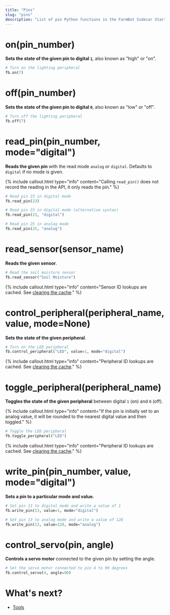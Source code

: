 ```yaml
---
title: "Pins"
slug: "pins"
description: "List of pin Python functions in the FarmBot Sidecar Starter Pack"
---
```


# on(pin_number)

**Sets the state of the given pin to digital `1`**, also known as "high" or "on".

```python
# Turn on the lighting peripheral
fb.on(7)
```

# off(pin_number)

**Sets the state of the given pin to digital `0`**, also known as "low" or "off".

```python
# Turn off the lighting peripheral
fb.off(7)
```

# read_pin(pin_number, mode="digital")

**Reads the given pin** with the read mode `analog` or `digital`. Defaults to `digital` if no mode is given.

{%
include callout.html
type="info"
content="Calling `read_pin()` does not record the reading in the API, it only reads the pin."
%}

```python
# Read pin 23 in digital mode
fb.read_pin(23)

# Read pin 23 in digital mode (alternative syntax)
fb.read_pin(23, "digital")

# Read pin 25 in analog mode
fb.read_pin(25, "analog")
```

# read_sensor(sensor_name)

**Reads the given sensor**.

```python
# Read the soil moisture sensor
fb.read_sensor("Soil Moisture")
```

{%
include callout.html
type="info"
content="Sensor ID lookups are cached. See [clearing the cache](../sidecar-starter-pack.md#clear-resource-cache)."
%}

# control_peripheral(peripheral_name, value, mode=None)

**Sets the state of the given peripheral**.

```python
# Turn on the LED peripheral
fb.control_peripheral("LED", value=1, mode="digital")
```

{%
include callout.html
type="info"
content="Peripheral ID lookups are cached. See [clearing the cache](../sidecar-starter-pack.md#clear-resource-cache)."
%}

# toggle_peripheral(peripheral_name)

**Toggles the state of the given peripheral** between digital `1` (on) and `0` (off).

{%
include callout.html
type="info"
content="If the pin is initially set to an analog value, it will be rounded to the nearest digital value and then toggled."
%}

```python
# Toggle the LED peripheral
fb.toggle_peripheral("LED")
```

{%
include callout.html
type="info"
content="Peripheral ID lookups are cached. See [clearing the cache](../sidecar-starter-pack.md#clear-resource-cache)."
%}

# write_pin(pin_number, value, mode="digital")

**Sets a pin to a particular mode and value.**

```python
# Set pin 13 to digital mode and write a value of 1
fb.write_pin(13, value=1, mode="digital")

# Set pin 13 to analog mode and write a value of 128
fb.write_pin(13, value=128, mode="analog")
```

# control_servo(pin, angle)

**Controls a servo motor** connected to the given pin by setting the angle.

```python
# Set the servo motor connected to pin 4 to 90 degrees
fb.control_servo(4, angle=90)
```

# What's next?

 * [Tools](./tools.md)
